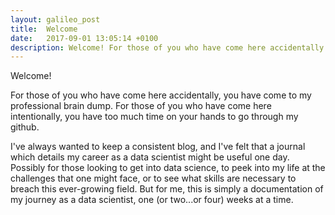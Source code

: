 ```yaml
---
layout: galileo_post
title:  Welcome
date:   2017-09-01 13:05:14 +0100
description: Welcome! For those of you who have come here accidentally...
---
```


Welcome!

For those of you who have come here accidentally, you have come to my professional brain dump.
For those of you who have come here intentionally, you have too much time on your hands to go through my github.

I've always wanted to keep a consistent blog, and I've felt that a journal which details my career as a data scientist might be useful one day. Possibly for those looking to get into data science, to peek into my life at the challenges that one might face, or to see what skills are necessary to breach this ever-growing field. But for me, this is simply a documentation of my journey as a data scientist, one (or two...or four) weeks at a time.


